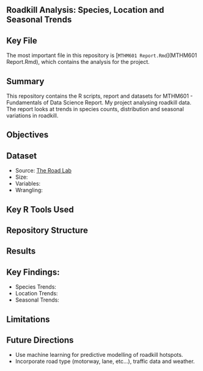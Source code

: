## Roadkill Analysis: Species, Location and Seasonal Trends

## Key File
The most important file in this repository is [`MTHM601 Report.Rmd`](MTHM601 Report.Rmd), which contains the analysis for the project.

## Summary
This repository contains the R scripts, report and datasets for MTHM601 - Fundamentals of Data Science Report. My project analysing roadkill data. The report looks at trends in species counts, distribution and seasonal variations in roadkill. 

## Objectives


## Dataset
- Source: [The Road Lab](https://www.theroadlab.co.uk/)
- Size:
- Variables:
- Wrangling:


## Key R Tools Used


## Repository Structure 


## Results
## Key Findings:
- Species Trends:
- Location Trends:
- Seasonal Trends:

## Limitations


## Future Directions
- Use machine learning for predictive modelling of roadkill hotspots.
- Incorporate road type (motorway, lane, etc...), traffic data and weather.
